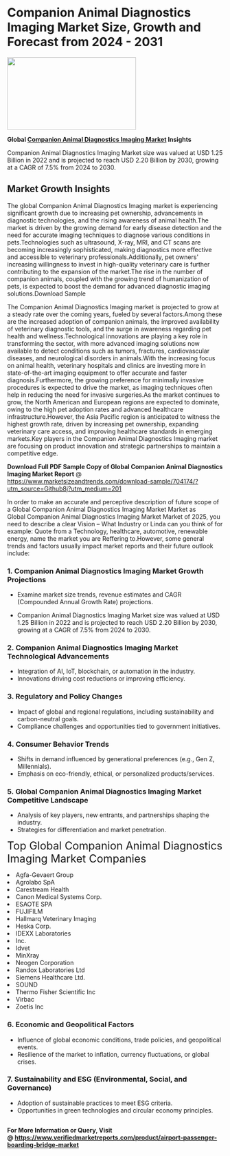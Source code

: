 <H1>Companion Animal Diagnostics Imaging Market Size, Growth and Forecast from 2024 - 2031</H1><img class="aligncenter size-medium wp-image-584254" src="https://thirdeyenews.in/wp-content/uploads/2024/09/Global-Market-Research-300x168.jpeg" alt="" width="300" height="168" /><p><strong>Global&nbsp;<a href="https://www.marketsizeandtrends.com/download-sample/704174/?utm_source=Github8j?utm_medium=201">Companion Animal Diagnostics Imaging Market</a> Insights</strong></p><p>Companion Animal Diagnostics Imaging Market size was valued at USD 1.25 Billion in 2022 and is projected to reach USD 2.20 Billion by 2030, growing at a CAGR of 7.5% from 2024 to 2030.</p><p><h2>Market Growth Insights</h2> <p>The global Companion Animal Diagnostics Imaging market is experiencing significant growth due to increasing pet ownership, advancements in diagnostic technologies, and the rising awareness of animal health.The market is driven by the growing demand for early disease detection and the need for accurate imaging techniques to diagnose various conditions in pets.Technologies such as ultrasound, X-ray, MRI, and CT scans are becoming increasingly sophisticated, making diagnostics more effective and accessible to veterinary professionals.Additionally, pet owners' increasing willingness to invest in high-quality veterinary care is further contributing to the expansion of the market.The rise in the number of companion animals, coupled with the growing trend of humanization of pets, is expected to boost the demand for advanced diagnostic imaging solutions.Download Sample</p> <p>The Companion Animal Diagnostics Imaging market is projected to grow at a steady rate over the coming years, fueled by several factors.Among these are the increased adoption of companion animals, the improved availability of veterinary diagnostic tools, and the surge in awareness regarding pet health and wellness.Technological innovations are playing a key role in transforming the sector, with more advanced imaging solutions now available to detect conditions such as tumors, fractures, cardiovascular diseases, and neurological disorders in animals.With the increasing focus on animal health, veterinary hospitals and clinics are investing more in state-of-the-art imaging equipment to offer accurate and faster diagnosis.Furthermore, the growing preference for minimally invasive procedures is expected to drive the market, as imaging techniques often help in reducing the need for invasive surgeries.As the market continues to grow, the North American and European regions are expected to dominate, owing to the high pet adoption rates and advanced healthcare infrastructure.However, the Asia Pacific region is anticipated to witness the highest growth rate, driven by increasing pet ownership, expanding veterinary care access, and improving healthcare standards in emerging markets.Key players in the Companion Animal Diagnostics Imaging market are focusing on product innovation and strategic partnerships to maintain a competitive edge.</p><p><span class=""><strong>Download Full PDF Sample Copy of Global Companion Animal Diagnostics Imaging Market Report</strong> @ <a href="https://www.marketsizeandtrends.com/download-sample/704174/?utm_source=Github8j?utm_medium=201" target="_blank">https://www.marketsizeandtrends.com/download-sample/704174/?utm_source=Github8j?utm_medium=201</a></span></p><p>In order to make an accurate and perceptive description of future scope of a Global&nbsp;Companion Animal Diagnostics Imaging Market Market as Global&nbsp;Companion Animal Diagnostics Imaging Market Market of 2025, you need to describe a clear Vision &ndash; What Industry or Linda can you think of for example: Quote from a Technology, healthcare, automotive, renewable energy, name the market you are Reffering to.However, some general trends and factors usually impact market reports and their future outlook include:</p><h3>1.&nbsp;<strong>Companion Animal Diagnostics Imaging Market Growth Projections</strong></h3><ul><li>Examine market size trends, revenue estimates and CAGR (Compounded Annual Growth Rate) projections.</li><li><p>Companion Animal Diagnostics Imaging Market size was valued at USD 1.25 Billion in 2022 and is projected to reach USD 2.20 Billion by 2030, growing at a CAGR of 7.5% from 2024 to 2030.</p></li></ul><h3>2.&nbsp;<strong>Companion Animal Diagnostics Imaging Market Technological Advancements</strong></h3><ul><li>Integration of AI, IoT, blockchain, or automation in the industry.</li><li>Innovations driving cost reductions or improving efficiency.</li></ul><h3>3.&nbsp;<strong>Regulatory and Policy Changes</strong></h3><ul><li>Impact of global and regional regulations, including sustainability and carbon-neutral goals.</li><li>Compliance challenges and opportunities tied to government initiatives.</li></ul><h3>4.&nbsp;<strong>Consumer Behavior Trends</strong></h3><ul><li>Shifts in demand influenced by generational preferences (e.g., Gen Z, Millennials).</li><li>Emphasis on eco-friendly, ethical, or personalized products/services.</li></ul><h3>5.&nbsp;<strong>Global Companion Animal Diagnostics Imaging Market Competitive Landscape</strong></h3><ul><li>Analysis of key players, new entrants, and partnerships shaping the industry.</li><li>Strategies for differentiation and market penetration.</li></ul><p data-pm-slice="1 1 []"><span style="color: inherit; font-family: inherit; font-size: 25px;">Top Global Companion Animal Diagnostics Imaging Market Companies</span></p><div class="" data-test-id=""><p><li>Agfa-Gevaert Group</li><li> Agrolabo SpA</li><li> Carestream Health</li><li> Canon Medical Systems Corp.</li><li> ESAOTE SPA</li><li> FUJIFILM</li><li> Hallmarq Veterinary Imaging</li><li> Heska Corp.</li><li> IDEXX Laboratories</li><li> Inc.</li><li> Idvet</li><li> MinXray</li><li> Neogen Corporation</li><li> Randox Laboratories Ltd</li><li> Siemens Healthcare Ltd.</li><li> SOUND</li><li> Thermo Fisher Scientific Inc</li><li> Virbac</li><li> Zoetis Inc</li></p></div><h3>6.&nbsp;<strong>Economic and Geopolitical Factors</strong></h3><ul><li>Influence of global economic conditions, trade policies, and geopolitical events.</li><li>Resilience of the market to inflation, currency fluctuations, or global crises.</li></ul><h3>7.&nbsp;<strong>Sustainability and ESG (Environmental, Social, and Governance)</strong></h3><ul><li>Adoption of sustainable practices to meet ESG criteria.</li><li>Opportunities in green technologies and circular economy principles.</li></ul><h2><strong style="font-size: 14px;">For More Information or Query, Visit @&nbsp;</strong><a style="background-color: #ffffff; font-size: 14px;" href="https://www.marketsizeandtrends.com/report/companion-animal-diagnostics-imaging-market/" target="_blank">https://www.verifiedmarketreports.com/product/airport-passenger-boarding-bridge-market</a></h2>